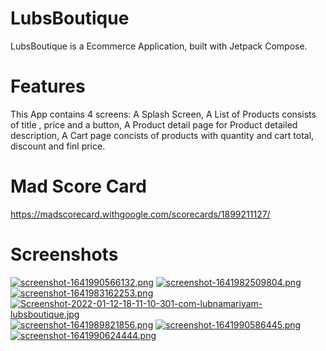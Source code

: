 # LubsBoutique

LubsBoutique is a Ecommerce Application, built with Jetpack Compose.

# Features
This App contains 4 screens: A Splash Screen, A List of Products consists of title , price and a button, A Product detail page for Product detailed description, A Cart page concists of products with quantity and cart total, discount and finl price.

# Mad Score Card 
https://madscorecard.withgoogle.com/scorecards/1899211127/


# Screenshots
[![screenshot-1641990566132.png](https://i.postimg.cc/cH5hjyd1/screenshot-1641990566132.png)](https://postimg.cc/bDk1D5G4)
[![screenshot-1641982509804.png](https://i.postimg.cc/0Q5kM9C5/screenshot-1641982509804.png)](https://postimg.cc/yJ542452)
[![screenshot-1641983162253.png](https://i.postimg.cc/N0DYwWv3/screenshot-1641983162253.png)](https://postimg.cc/B8jRT76p)
[![Screenshot-2022-01-12-18-11-10-301-com-lubnamariyam-lubsboutique.jpg](https://i.postimg.cc/V6Fd8P7v/Screenshot-2022-01-12-18-11-10-301-com-lubnamariyam-lubsboutique.jpg)](https://postimg.cc/xJc0vhVV)
[![screenshot-1641989821856.png](https://i.postimg.cc/4N6MYqWn/screenshot-1641989821856.png)](https://postimg.cc/VdN4TGQc)
[![screenshot-1641990586445.png](https://i.postimg.cc/MTXNXYTT/screenshot-1641990586445.png)](https://postimg.cc/qhVj5y2V)
[![screenshot-1641990624444.png](https://i.postimg.cc/9Qpnpkw0/screenshot-1641990624444.png)](https://postimg.cc/K11fcJNh)
